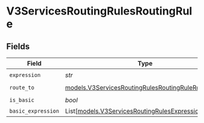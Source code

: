 # V3ServicesRoutingRulesRoutingRule


## Fields

| Field                                                                                                      | Type                                                                                                       | Required                                                                                                   | Description                                                                                                |
| ---------------------------------------------------------------------------------------------------------- | ---------------------------------------------------------------------------------------------------------- | ---------------------------------------------------------------------------------------------------------- | ---------------------------------------------------------------------------------------------------------- |
| `expression`                                                                                               | *str*                                                                                                      | :heavy_check_mark:                                                                                         | N/A                                                                                                        |
| `route_to`                                                                                                 | [models.V3ServicesRoutingRulesRoutingRuleRouteTo](../models/v3servicesroutingrulesroutingrulerouteto.md)   | :heavy_check_mark:                                                                                         | N/A                                                                                                        |
| `is_basic`                                                                                                 | *bool*                                                                                                     | :heavy_check_mark:                                                                                         | N/A                                                                                                        |
| `basic_expression`                                                                                         | List[[models.V3ServicesRoutingRulesExpressionBranch](../models/v3servicesroutingrulesexpressionbranch.md)] | :heavy_minus_sign:                                                                                         | N/A                                                                                                        |